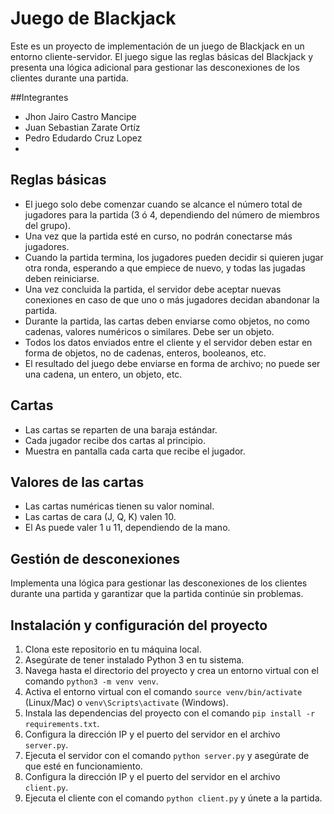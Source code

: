 # Juego de Blackjack


Este es un proyecto de implementación de un juego de Blackjack en un entorno cliente-servidor. El juego sigue las reglas básicas del Blackjack y presenta una lógica adicional para gestionar las desconexiones de los clientes durante una partida.

##Integrantes
- Jhon Jairo Castro Mancipe
- Juan Sebastian Zarate Ortíz
- Pedro Edudardo Cruz Lopez
- 
## Reglas básicas

- El juego solo debe comenzar cuando se alcance el número total de jugadores para la partida (3 ó 4, dependiendo del número de miembros del grupo).
- Una vez que la partida esté en curso, no podrán conectarse más jugadores.
- Cuando la partida termina, los jugadores pueden decidir si quieren jugar otra ronda, esperando a que empiece de nuevo, y todas las jugadas deben reiniciarse.
- Una vez concluida la partida, el servidor debe aceptar nuevas conexiones en caso de que uno o más jugadores decidan abandonar la partida.
- Durante la partida, las cartas deben enviarse como objetos, no como cadenas, valores numéricos o similares. Debe ser un objeto.
- Todos los datos enviados entre el cliente y el servidor deben estar en forma de objetos, no de cadenas, enteros, booleanos, etc.
- El resultado del juego debe enviarse en forma de archivo; no puede ser una cadena, un entero, un objeto, etc.

## Cartas

- Las cartas se reparten de una baraja estándar.
- Cada jugador recibe dos cartas al principio.
- Muestra en pantalla cada carta que recibe el jugador.

## Valores de las cartas

- Las cartas numéricas tienen su valor nominal.
- Las cartas de cara (J, Q, K) valen 10.
- El As puede valer 1 u 11, dependiendo de la mano.

## Gestión de desconexiones

Implementa una lógica para gestionar las desconexiones de los clientes durante una partida y garantizar que la partida continúe sin problemas.

## Instalación y configuración del proyecto

1. Clona este repositorio en tu máquina local.
2. Asegúrate de tener instalado Python 3 en tu sistema.
3. Navega hasta el directorio del proyecto y crea un entorno virtual con el comando `python3 -m venv venv`.
4. Activa el entorno virtual con el comando `source venv/bin/activate` (Linux/Mac) o `venv\Scripts\activate` (Windows).
5. Instala las dependencias del proyecto con el comando `pip install -r requirements.txt`.
6. Configura la dirección IP y el puerto del servidor en el archivo `server.py`.
7. Ejecuta el servidor con el comando `python server.py` y asegúrate de que esté en funcionamiento.
8. Configura la dirección IP y el puerto del servidor en el archivo `client.py`.
9. Ejecuta el cliente con el comando `python client.py` y únete a la partida.
